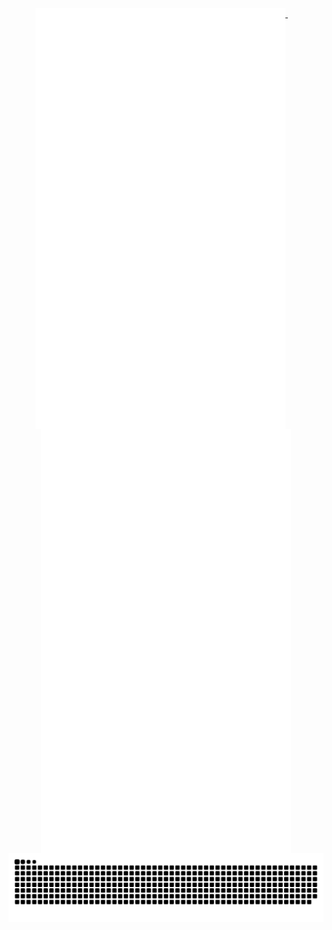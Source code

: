 
<!--
### Hi there 👋
**pandacase/pandacase** is a ✨ _special_ ✨ repository because its `README.md` (this file) appears on your GitHub profile.

Here are some ideas to get you started:
- 👯 I’m looking to collaborate on ...
- 🤔 I’m looking for help with ...
- 😄 Pronouns: ...
- ⚡ Fun fact: ...
- 🔭 I’m currently studying on SYSU
- 🌱 I’m currently learning web
- 💬 Ask me about ...
- 📫 How to reach me: panda.sysu@gmail.com

[<img align="left" width="390" alt="🍕" src="https://gist.githubusercontent.com/pandacase/bfafe3313180650e1053fb12bc47e906/raw/0b7e0ddb4fa7010bd348240a7eadffa36dcd12ea/github-metrics.svg">](#)
[<img align="right" width="390" alt="🍪" src="https://gist.githubusercontent.com/pandacase/e63f070d1317b9139f7adfb8e53789fa/raw/58a775b2640059350033a24675ecac652036b916/github-metrics.svg">](#)

-->

<div align="center">
  <a href="#">
    <img width="400" align="top" src="./left-metrics.svg" />
  </a>
  &emsp;
  <a href="#">
    <img width="400" align="top" src="./right-metrics.svg" />
  </a>
</div>

<picture>
  <source media="(prefers-color-scheme: dark)" srcset="https://raw.githubusercontent.com/pandacase/pandacase/output/github-contribution-grid-snake-dark.svg" />
  <source media="(prefers-color-scheme: light)" srcset="https://raw.githubusercontent.com/pandacase/pandacase/output/github-contribution-grid-snake.svg" />
  <img alt="github-snake" src="https://raw.githubusercontent.com/pandacase/pandacase/output/github-contribution-grid-snake.svg" />
</picture>

